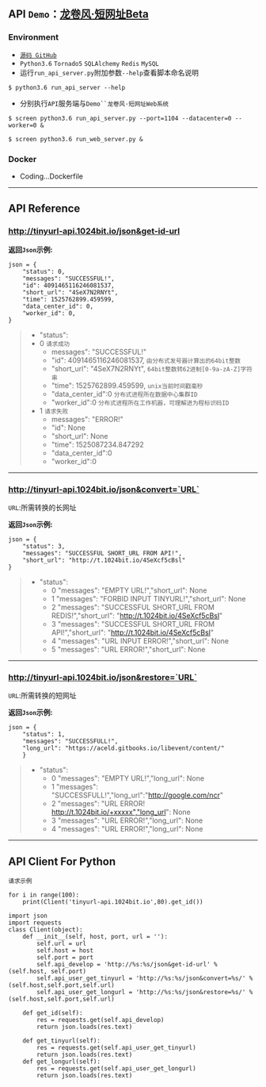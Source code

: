 ## API `Demo`：[龙卷风·短网址Beta](http://tinyurl.1024bit.io)

### Environment
- [`源码 GitHub`](https://github.com/GitBlackSir/Tornado_TinyURL.git)
- `Python3.6` `Tornado5` `SQLAlchemy` `Redis` `MySQL`
- 运行`run_api_server.py`附加参数`--help`查看脚本命名说明

```
$ python3.6 run_api_server --help
```
- 分别执行`API`服务端与`Demo``龙卷风·短网址Web系统`

```
$ screen python3.6 run_api_server.py --port=1104 --datacenter=0 --worker=0 &

$ screen python3.6 run_web_server.py &
```

### Docker
- Coding...Dockerfile

---

## API Reference

### http://tinyurl-api.1024bit.io/json&get-id-url

**返回`Json`示例:**

```
json = {
	"status": 0,
	"messages": "SUCCESSFUL!",
	"id": 4091465116246081537,
	"short_url": "4SeX7N2RNYt",
	"time": 1525762899.459599,
	"data_center_id": 0,
	"worker_id": 0,
}
```

> -  "status":
>	- 0 `请求成功`
>		- messages": "SUCCESSFUL!"
>		- "id":  4091465116246081537, `由分布式发号器计算出的64bit整数`
> 		- "short_url": "4SeX7N2RNYt", `64bit整数转62进制[0-9a-zA-Z]字符串`
>		- "time": 1525762899.459599, `unix当前时间戳毫秒`
>		- "data_center_id":0 `分布式进程所在数据中心集群ID`
> 		- "worker_id":0 `分布式进程所在工作机器，可理解进为程标识码ID`
>	- 1 `请求失败`
>		- messages": "ERROR!"
>		- "id": None
> 		- "short_url": None
>		- "time": 1525087234.847292
>		- "data_center_id":0
> 		- "worker_id":0


---

### http://tinyurl-api.1024bit.io/json&convert=`URL`

`URL`:所需转换的长网址

**返回`Json`示例:**

```
json = {
	"status": 3,
	"messages": "SUCCESSFUL SHORT_URL FROM API!",
	"short_url": "http://t.1024bit.io/4SeXcf5cBsl"
}
```
> - "status":
>	- 0 "messages": "EMPTY URL!","short_url": None
>	- 1 "messages": "FORBID INPUT TINYURL!","short_url": None
>	- 2 "messages": "SUCCESSFUL SHORT_URL FROM REDIS!","short_url": "http://t.1024bit.io/4SeXcf5cBsl"
>	- 3 "messages": "SUCCESSFUL SHORT_URL FROM API!","short_url": "http://t.1024bit.io/4SeXcf5cBsl"
>	- 4 "messages": "URL INPUT ERROR!","short_url": None
>	- 5 "messages": "URL ERROR!","short_url": None

---

### http://tinyurl-api.1024bit.io/json&restore=`URL`

`URL`:所需转换的短网址

**返回`Json`示例:**

```
json = {
	"status": 1,
	"messages": "SUCCESSFULL!",
	"long_url": "https://aceld.gitbooks.io/libevent/content/"
	}
```
> - "status":
>	- 0 "messages": "EMPTY URL!","long_url": None
> 	- 1 "messages": "SUCCESSFULL!","long_url":"http://google.com/ncr"
> 	- 2 "messages": "URL ERROR! http://t.1024bit.io/+xxxxx","long_url": None
>	- 3 "messages": "URL ERROR!","long_url": None
>	- 4 "messages": "URL ERROR!","long_url": None

---

## API Client For Python

`请求示例 `

```
for i in range(100):
    print(Client('tinyurl-api.1024bit.io',80).get_id())
```
```
import json
import requests
class Client(object):
    def __init__(self, host, port, url = ''):
        self.url = url
        self.host = host
        self.port = port
        self.api_develop = 'http://%s:%s/json&get-id-url' % (self.host, self.port)
        self.api_user_get_tinyurl = 'http://%s:%s/json&convert=%s/' %(self.host,self.port,self.url)
        self.api_user_get_longurl = 'http://%s:%s/json&restore=%s/' %(self.host,self.port,self.url)

    def get_id(self):
        res = requests.get(self.api_develop)
        return json.loads(res.text)

    def get_tinyurl(self):
        res = requests.get(self.api_user_get_tinyurl)
        return json.loads(res.text)
    def get_longurl(self):
        res = requests.get(self.api_user_get_longurl)
        return json.loads(res.text)

```
